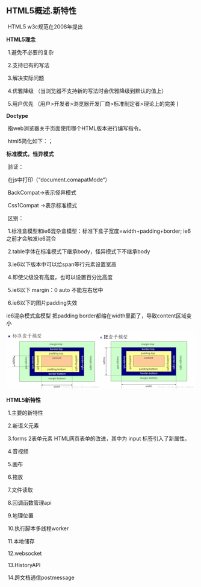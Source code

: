 ## HTML5概述.新特性

​	HTML5 w3c规范在2008年提出

**HTML5理念**

​	1.避免不必要的复杂

​	2.支持已有的写法

​	3.解决实际问题

​	4.优雅降级  （当浏览器不支持新的写法时会优雅降级到默认的值上）

​	5.用户优先  （用户>开发者>浏览器开发厂商>标准制定者>理论上的完美 )

**Doctype**

​	指web浏览器关于页面使用哪个HTML版本进行编写指令。

​	html5简化如下：<!DOCTYPE html>；

**标准模式，怪异模式**

​	验证：

​		在js中打印（“document.comapatMode“）

​		BackCompat->表示怪异模式

​		Css1Compat ->表示标准模式

​	区别：

​		1.标准盒模型和ie6混杂盒模型：标准下盒子宽度=width+padding+border;  ie6之前才会触发ie6混合

​		2.table字体在标准模式下继承body，怪异模式下不继承body

​		3.ie6以下版本中可以给span等行元素设置宽高

​		4.即使父级没有高度，也可以设置百分比高度

​		5.ie6以下 margin：0 auto 不能左右居中

​		6.ie6以下的图片padding失效



ie6混杂模式盒模型 把padding border都缩在width里面了，导致content区域变小 

![](../image/box.png)

**HTML5新特性** 

​	1.主要的新特性

​	2.新语义元素

​	3.forms 2表单元素 HTML网页表单的改进，其中为 input 标签引入了新属性。

​	4.音视频

​	5.画布

​	6.拖放

​	7.文件读取

​	8.回调函数管理api

​	9.地理位置

​	10.执行脚本多线程worker

​	11.本地储存

​	12.websocket

​	13.HistoryAPI

​	14.跨文档通信postmessage

